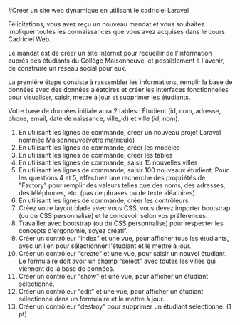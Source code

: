 #Créer un site web dynamique en utilisant le cadriciel Laravel


Félicitations, vous avez reçu un nouveau mandat et vous souhaitez impliquer toutes les connaissances que vous avez acquises dans le cours Cadriciel Web.

Le mandat est de créer un site Internet pour recueillir de l'information auprès des étudiants du Collège Maisonneuve, et possiblement à l'avenir, de construire un réseau social pour eux.

La première étape consiste à rassembler les informations, remplir la base de données avec des données aléatoires et créer les interfaces fonctionnelles pour visualiser, saisir, mettre à jour et supprimer les étudiants. 

Votre base de données initiale aura 2 tables : Étudient (id, nom, adresse, phone, email, date de naissance, ville_id) et ville (id, nom).

1. En utilisant les lignes de commande, créer un nouveau projet Laravel nommée Maisonneuve{votre matricule} 
2. En utilisant les lignes de commande, créer les modèles 
3. En utilisant les lignes de commande, créer les tables 
4. En utilisant les lignes de commande, saisir 15 nouvelles villes
5. En utilisant les lignes de commande, saisir 100 nouveaux étudient. Pour les questions 4 et 5, effectuez une recherche des propriétés de "Factory" pour remplir des valeurs telles que des noms, des adresses, des téléphones, etc. (pas de phrases ou de texte aléatoires).
6. En utilisant les lignes de commande, créer les contrôleurs 
7. Créez votre layout.blade avec vous CSS, vous devez importer bootstrap (ou du CSS personnalise) et le concevoir selon vos préférences. 
8. Travailler avec bootstrap (ou du CSS personnalise) pour respecter les concepts d'ergonomie, soyez créatif.
9. Créer un contrôleur “index” et une vue, pour afficher tous les étudiants, avec un lien pour sélectionner l'étudiant et le mettre à jour. 
10. Créer un contrôleur “create” et une vue, pour saisir un nouvel étudiant. Le formulaire doit avoir un champ “select” avec toutes les villes qui viennent de la base de données.
11. Créer un contrôleur “show” et une vue, pour afficher un étudiant sélectionné.
12. Créer un contrôleur “edit” et une vue, pour afficher un étudiant sélectionné dans un formulaire et le mettre à jour.
13. Créer un contrôleur “destroy” pour supprimer un étudiant sélectionné. (1 pt)